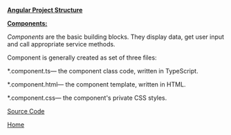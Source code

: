 
<p><span style="text-decoration: underline;"><strong>Angular Project Structure</strong></span></p>
<p><span style="text-decoration: underline;"><strong>Components:</strong></span></p>
<p><em>Components</em>&nbsp;are the basic building blocks. They display data, get user input and call appropriate service methods.</p>
<p>Component is generally created as set of three files:</p>
<p>*.component.ts&mdash; the component class code, written in TypeScript.</p>
<p>*.component.html&mdash; the component template, written in HTML.</p>
<p>*.component.css&mdash; the component's private CSS styles.</p>

<a href="https://github.com/ibabuashok/FrontEnd/tree/master/src/angular/tutorial/angular-getting-started/my-app" target="_blank">Source Code</a>

<a href="../../">Home</a>
